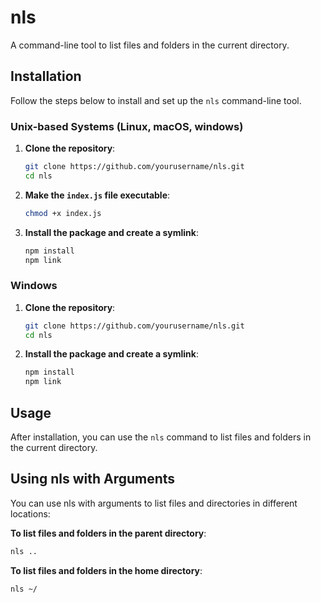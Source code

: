 # nls

A command-line tool to list files and folders in the current directory.

## Installation

Follow the steps below to install and set up the `nls` command-line tool.

### Unix-based Systems (Linux, macOS, windows)

1. **Clone the repository**:

    ```sh
    git clone https://github.com/yourusername/nls.git
    cd nls
    ```

2. **Make the `index.js` file executable**:

    ```sh
    chmod +x index.js
    ```

3. **Install the package and create a symlink**:

    ```sh
    npm install
    npm link
    ```

### Windows

1. **Clone the repository**:

    ```sh
    git clone https://github.com/yourusername/nls.git
    cd nls
    ```

2. **Install the package and create a symlink**:

    ```sh
    npm install
    npm link
    ```

## Usage

After installation, you can use the `nls` command to list files and folders in the current directory.




## Using nls with Arguments

You can use nls with arguments to list files and directories in different locations:


**To list files and folders in the parent directory**:

```sh 
nls ..
```

**To list files and folders in the home directory**:

```sh
nls ~/
```
